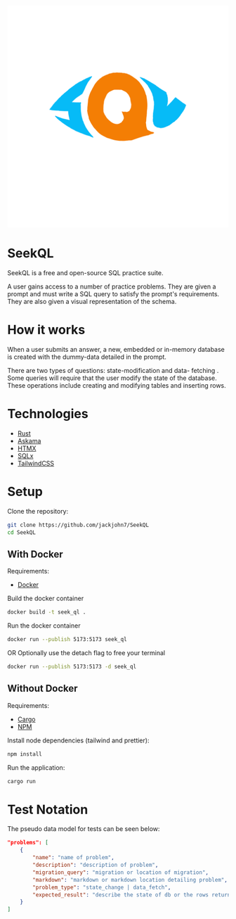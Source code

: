 ![SeekQL Concept Art](/assets/seek_ql_concept.png)

# SeekQL

SeekQL is a free and open-source SQL practice suite.

A user gains access to a number of practice problems. They are given
a prompt and must write a SQL query to satisfy the prompt's
requirements. They are also given a visual representation of the
schema.

# How it works

When a user submits an answer, a new, embedded or in-memory database
is created with the dummy-data detailed in the prompt.

There are two types of questions: state-modification and data-
fetching . Some queries will require that the user modify the state
of the database. These operations include creating and modifying
tables and inserting rows.

# Technologies

- [Rust](https://www.rust-lang.org/)
- [Askama](https://github.com/djc/askama)
- [HTMX](https://htmx.org/)
- [SQLx](https://github.com/launchbadge/sqlx)
- [TailwindCSS](https://tailwindcss.com/)

# Setup

Clone the repository:

``` bash
git clone https://github.com/jackjohn7/SeekQL
cd SeekQL
```

## With Docker

Requirements:

- [Docker](https://www.docker.com/)

Build the docker container

``` bash
docker build -t seek_ql .
```

Run the docker container

``` bash
docker run --publish 5173:5173 seek_ql
```

OR Optionally use the detach flag to free your terminal

``` bash
docker run --publish 5173:5173 -d seek_ql
```

## Without Docker

Requirements:

- [Cargo](https://rustup.rs/)
- [NPM](https://www.npmjs.com/)

Install node dependencies (tailwind and prettier):

``` bash
npm install
```

Run the application:

``` bash
cargo run
```

# Test Notation

The pseudo data model for tests can be seen below:

```json
"problems": [
    {
        "name": "name of problem",
        "description": "description of problem",
        "migration_query": "migration or location of migration",
        "markdown": "markdown or markdown location detailing problem",
        "problem_type": "state_change | data_fetch",
        "expected_result": "describe the state of db or the rows returned"
    }
]
```
